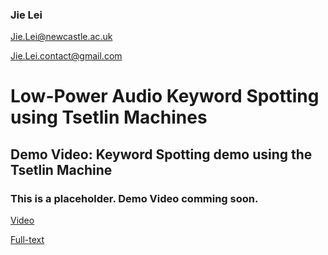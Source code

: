### Jie Lei

Jie.Lei@newcastle.ac.uk

Jie.Lei.contact@gmail.com

# Low-Power Audio Keyword Spotting using Tsetlin Machines
## Demo Video: Keyword Spotting demo using the Tsetlin Machine

### This is a placeholder. Demo Video comming soon.

[Video](https://www.google.com)

[Full-text](https://www.google.com)

<!-- [Twitter](https://twitter.com/That_JieLei) -->

